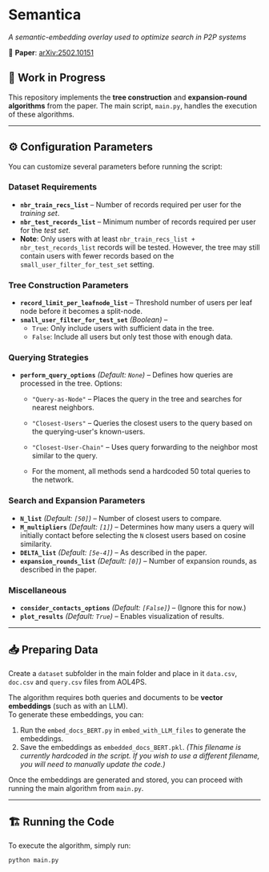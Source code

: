 # **Semantica**
*A semantic-embedding overlay used to optimize search in P2P systems*  

📄 **Paper**: [arXiv:2502.10151](https://arxiv.org/abs/2502.10151)  

## 🚧 Work in Progress

This repository implements the **tree construction** and **expansion-round algorithms** from the paper. The main script, `main.py`, handles the execution of these algorithms.

---

## ⚙️ Configuration Parameters
You can customize several parameters before running the script:

### **Dataset Requirements**
- **`nbr_train_recs_list`** – Number of records required per user for the *training set*.
- **`nbr_test_records_list`** – Minimum number of records required per user for the *test set*.
- **Note**: Only users with at least `nbr_train_recs_list + nbr_test_records_list` records will be tested. However, the tree may still contain users with fewer records based on the `small_user_filter_for_test_set` setting.

### **Tree Construction Parameters**
- **`record_limit_per_leafnode_list`** – Threshold number of users per leaf node before it becomes a split-node.
- **`small_user_filter_for_test_set`** *(Boolean)* – 
  - `True`: Only include users with sufficient data in the tree.  
  - `False`: Include all users but only test those with enough data.

### **Querying Strategies**
- **`perform_query_options`** *(Default: `None`)* – Defines how queries are processed in the tree. Options:
  - `"Query-as-Node"` – Places the query in the tree and searches for nearest neighbors.
  - `"Closest-Users"` – Queries the closest users to the query based on the querying-user's known-users.
  - `"Closest-User-Chain"` – Uses query forwarding to the neighbor most similar to the query.

  - For the moment, all methods send a hardcoded 50 total queries to the network.
### **Search and Expansion Parameters**
- **`N_list`** *(Default: `[50]`)* – Number of closest users to compare.
- **`M_multipliers`** *(Default: `[1]`)* – Determines how many users a query will initially contact before selecting the `N` closest users based on cosine similarity.
- **`DELTA_list`** *(Default: `[5e-4]`)* – As described in the paper.
- **`expansion_rounds_list`** *(Default: `[0]`)* – Number of expansion rounds, as described in the paper.

### **Miscellaneous**
- **`consider_contacts_options`** *(Default: `[False]`)* – (Ignore this for now.)
- **`plot_results`** *(Default: `True`)* – Enables visualization of results.

---

## 📥 Preparing Data

Create a `dataset` subfolder in the main folder and place in it `data.csv`, `doc.csv` and `query.csv` files from AOL4PS.

The algorithm requires both queries and documents to be **vector embeddings** (such as with an LLM).  
To generate these embeddings, you can:

1. Run the `embed_docs_BERT.py` in `embed_with_LLM_files` to generate the embeddings.
2. Save the embeddings as `embedded_docs_BERT.pkl`. *(This filename is currently hardcoded in the script. If you wish to use a different filename, you will need to manually update the code.)*

Once the embeddings are generated and stored, you can proceed with running the main algorithm from `main.py`.


---


## 🏗️ Running the Code

To execute the algorithm, simply run:

```bash
python main.py
